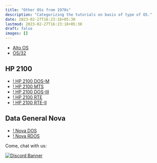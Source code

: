 ```yaml
---
title: "Other OSs from 1970s"
description: "Categorizing the tutorials on basis of type of OS."
date: 2023-02-27T16:23:18+05:30
lastmod: 2023-02-27T16:23:18+05:30
draft: false
images: []
---
```


- [Alto OS](/1970s/1973/alto-os/)
- [OS/32](/1970s/1975/os-32/)

## HP 2100

- [! HP 2100 DOS-M](/1970s/1970/hp2100dos-m/)
- [! HP 2100 MTS](/1970s/1971/hp2100mts/)
- [! HP 2100 DOS-III](/1970s/1973/hp2100dos-iii/)
- [! HP 2100 RTE](/1970s/1973/hp2100rte/)
- [! HP 2100 RTE-II](/1970s/1975/hp2100rte-ii/)

## Data General Nova

- [! Nova DOS](/1970s/1970/nova-dos/)
- [! Nova RDOS](/1970s/1972/nova-rdos/)

<div class="container justify-content-center text-center">
  <p>Come, chat with us:</p>
  <a href="https://chat.virtualhub.eu.org"><img src="https://discordapp.com/api/guilds/1176107431013646357/widget.png?style=banner2" alt="Discord Banner"/></a>
</div>
